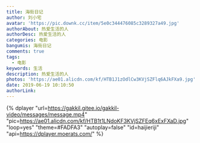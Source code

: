 ```yaml
---
title: 海街日记
author: 刘小宅
avatar: 'https://pic.downk.cc/item/5e0c344476085c3289327a49.jpg'
authorAbout: 热爱生活的人
authorDesc: 热爱生活的人
categories: 电影
bangumis: 海街日记
comments: true
tags:
  - 电影
keywords: 生活
description: 热爱生活的人
photos: 'https://ae01.alicdn.com/kf/HTB1J1zOdlCw3KVjSZFlq6AJkFXa9.jpg'
date: 2019-06-19 10:10:50
authorLink:
---
```


{% dplayer "url=https://gakkil.gitee.io/gakkil-video/messages/message.mp4"  "pic=https://ae01.alicdn.com/kf/HTB1t1LNdoKF3KVjSZFEq6xExFXaD.jpg" "loop=yes" "theme=#FADFA3" "autoplay=false" "id=haijieriji" "api=https://dplayer.moerats.com/"  %}

